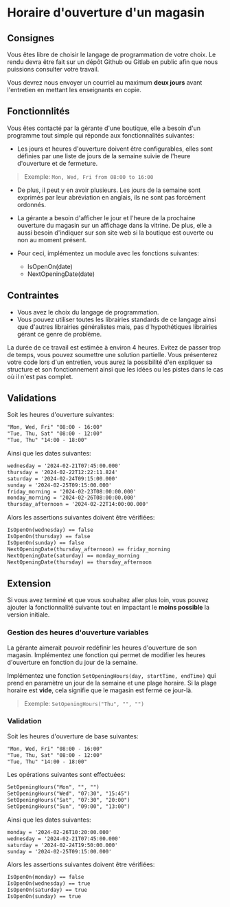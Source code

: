 # Horaire d'ouverture d'un magasin

## Consignes

Vous êtes libre de choisir le langage de programmation de votre choix. Le rendu devra être fait sur un dépôt Github ou Gitlab en public afin que nous puissions consulter votre travail.

Vous devrez nous envoyer un courriel au maximum **deux jours** avant l'entretien en mettant les enseignants en copie.

## Fonctionnlités

Vous êtes contacté par la gérante d'une boutique, elle a besoin d'un programme tout simple qui réponde aux fonctionnalités suivantes:

* Les jours et heures d'ouverture doivent être configurables, elles sont définies par une liste de jours de la semaine suivie de l'heure d'ouverture et de fermeture. 

>Exemple: `Mon, Wed, Fri from 08:00 to 16:00`

* De plus, il peut y en avoir plusieurs. Les jours de la semaine sont exprimés par leur abréviation en anglais, ils ne sont pas forcément ordonnés. 

* La gérante a besoin d'afficher le jour et l'heure de la prochaine ouverture du magasin sur un affichage dans la vitrine. De plus, elle a aussi besoin d'indiquer sur son site web si la boutique est ouverte ou non au moment présent. 

* Pour ceci, implémentez un module avec les fonctions suivantes:

  * IsOpenOn(date)
  * NextOpeningDate(date)

## Contraintes

* Vous avez le choix du langage de programmation.
* Vous pouvez utiliser toutes les librairies standards de ce langage ainsi que d'autres librairies généralistes mais, pas d'hypothétiques librairies gérant ce genre de problème.

La durée de ce travail est estimée à environ 4 heures. Evitez de passer trop de temps, vous pouvez soumettre une solution partielle. Vous présenterez votre code lors d'un entretien, vous aurez la possibilité d'en expliquer sa structure et son fonctionnement ainsi que les idées ou les pistes dans le cas où il n'est pas complet.

## Validations

Soit les heures d'ouverture suivantes:

```txt
"Mon, Wed, Fri" "08:00 - 16:00"
"Tue, Thu, Sat" "08:00 - 12:00"
"Tue, Thu" "14:00 - 18:00"
```

Ainsi que les dates suivantes:

```txt
wednesday = '2024-02-21T07:45:00.000'
thursday = '2024-02-22T12:22:11.824'
saturday = '2024-02-24T09:15:00.000'
sunday = '2024-02-25T09:15:00.000'
friday_morning = '2024-02-23T08:00:00.000'
monday_morning = '2024-02-26T08:00:00.000'
thursday_afternoon = '2024-02-22T14:00:00.000'
```

Alors les assertions suivantes doivent être vérifiées:

```txt
IsOpenOn(wednesday) == false
IsOpenOn(thursday) == false
IsOpenOn(sunday) == false
NextOpeningDate(thursday_afternoon) == friday_morning
NextOpeningDate(saturday) == monday_morning
NextOpeningDate(thursday) == thursday_afternoon
```

## Extension

Si vous avez terminé et que vous souhaitez aller plus loin, vous pouvez ajouter la fonctionnalité suivante tout en impactant le **moins possible** la version initiale.

### Gestion des heures d'ouverture variables

La gérante aimerait pouvoir redéfinir les heures d'ouverture de son magasin. Implémentez une fonction qui permet de modifier les heures d'ouverture en fonction du jour de la semaine.

Implémentez une fonction `SetOpeningHours(day, startTime, endTime)` qui prend en paramètre un jour de la semaine et une plage horaire. Si la plage horaire est **vide**, cela signifie que le magasin est fermé ce jour-là.
> Exemple: `SetOpeningHours("Thu", "", "")`

### Validation

Soit les heures d'ouverture de base suivantes:

```txt
"Mon, Wed, Fri" "08:00 - 16:00"
"Tue, Thu, Sat" "08:00 - 12:00"
"Tue, Thu" "14:00 - 18:00"
```

Les opérations suivantes sont effectuées:

```txt
SetOpeningHours("Mon", "", "")
SetOpeningHours("Wed", "07:30", "15:45")
SetOpeningHours("Sat", "07:30", "20:00")
SetOpeningHours("Sun", "09:00", "13:00")
```

Ainsi que les dates suivantes:

```txt
monday = '2024-02-26T10:20:00.000'
wednesday = '2024-02-21T07:45:00.000'
saturday = '2024-02-24T19:50:00.000'
sunday = '2024-02-25T09:15:00.000'
```

Alors les assertions suivantes doivent être vérifiées:

```txt
IsOpenOn(monday) == false
IsOpenOn(wednesday) == true
IsOpenOn(saturday) == true
IsOpenOn(sunday) == true
```
